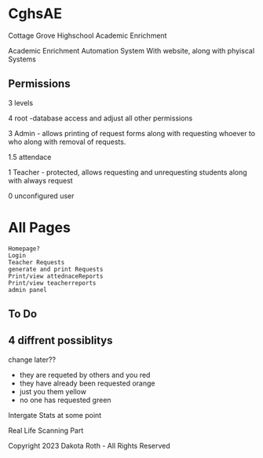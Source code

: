 # CghsAE
 Cottage Grove Highschool Academic Enrichment

 Academic Enrichment Automation System With website, along with phyiscal Systems

## Permissions

3 levels

4 root -database access and adjust all other permissions 

3 Admin - allows printing of request forms along with requesting whoever to who along with removal of requests. 

1.5 attendace 

1 Teacher - protected, allows requesting and unrequesting students along with always request

0 unconfigured user


# All Pages

    Homepage?
    Login
    Teacher Requests
    generate and print Requests
    Print/view attednaceReports
    Print/view teacherreports
    admin panel


## To Do 

## 4 diffrent possiblitys

change later??
- they are requeted by others and you red 
- they have already been requested orange
- just you them yellow
- no one has requested green



Intergate Stats at some point

Real Life Scanning Part

Copyright 2023 Dakota Roth - All Rights Reserved